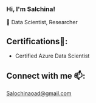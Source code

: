 ### Hi, I'm Salchina!
🔭 Data Scientist, Researcher

## Certifications🌱:
- Certified Azure Data Scientist

## Connect with me 📫:
Salochinaoad@gmail.com



